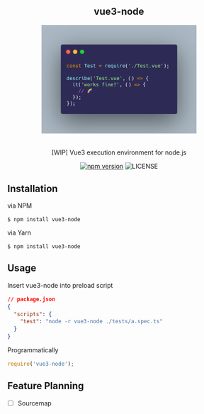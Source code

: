 <h2 align="center">vue3-node</h2>

<div align="center">
  <img src=".github/assets/code.png" width="350">
</div>

<br />

<p align="center">[WIP] Vue3 execution environment for node.js</p>

<div align="center">

[![npm version](https://badge.fury.io/js/vue3-node.svg)](https://badge.fury.io/js/vue3-node)
![LICENSE](https://img.shields.io/npm/l/vue3-node?color=blue)

</div>

## Installation

via NPM

```
$ npm install vue3-node
```

via Yarn

```
$ npm install vue3-node
```

## Usage

Insert vue3-node into preload script

```json
// package.json
{
  "scripts": {
    "test": "node -r vue3-node ./tests/a.spec.ts"
  }
}
```

Programmatically

```ts
require('vue3-node');
```

## Feature Planning

- [ ] Sourcemap
